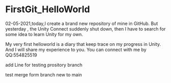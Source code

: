 # FirstGit_HelloWorld
02-05-2021,today,I create a brand new repository of mine in GitHub. But yesterday , the Unity Connect suddenly shut down, then I have to search for some idea to learn Unity for my own.

My very first helloworld is a diary that keep trace on my progress in Unity.
And I will share my experience to you. 
You can connect with me by QQ:554825519


add Line for testing prository branch


test merge form branch new to main 
